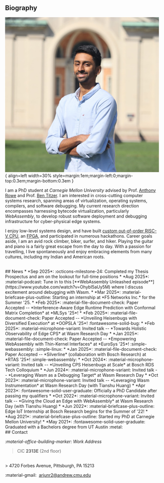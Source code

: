 
## Biography
![title](assets/home/Headshot_Portrait.jpg){ align=left width=30% style=margin:1em;margin-left:0;margin-top:0.3em;margin-bottom:0.3em }

I am a PhD student at *Carnegie Mellon University* advised by Prof. [Anthony Rowe](https://users.ece.cmu.edu/~agr/) and Prof. [Ben Titzer](https://s3d.cmu.edu/people/core-faculty/titzer-ben.html).
I am interested in cross-cutting computer systems research, spanning areas of virtualization, operating systems, compilers, and software debugging.
My current research direction encompasses harnessing bytecode virtualization, particularly *WebAssembly*, to develop robust software deployment and debugging infrastructure for cyber-physical edge systems.

I enjoy low-level systems design, and have built  [custom out-of-order RISC-V CPU](projects.md/#extending-the-risc-v-isa), 
an [FPGA](projects.md/#xc2064-fpga-design), and participated in numerous hackathons.
Career goals aside, I am an avid rock climber, biker, surfer, and hiker. 
Playing the guitar and piano is a fairly great escape from the day to day.
With a passion for travelling, I live spontaneously and enjoy embracing elements from many cultures, including my Indian and American roots.

<!---
A notably exciting one was a fully-functional in-house out-of-order RISC-V core with custom perfomance-enhancing extensions to 
the ISA. A more detailed list of my personal projects can be found [here](projects.md)
--->


<br/>
## News
* *Sep 2025*: :octicons-milestone-24: Completed my Thesis Prospectus and am on the lookout for full-time positions
* *Aug 2025*: :material-podcast: Tune in to this [**WebAssembly Unleashed episode**](https://www.youtube.com/watch?v=OhybI5aUy5M) where I discuss excitement around debugging with Wasm.
* *Mar 2025*: :material-briefcase-plus-outline: Starting an internship at *F5 Networks Inc.* for the Summer '25.
* *Feb 2025*: :material-file-document-check: Paper Accepted -- *Interference-Aware Edge Runtime Prediction with Conformal Matrix Completion* at *MLSys '25*! 
* *Feb 2025*: :material-file-document-check: Paper Accepted -- *Unveiling Heisenbugs with Diversified Execution* at *OOPSLA '25*! :fontawesome-solid-bug:
* *Feb 2025*: :material-microphone-variant: Invited talk -- *Towards Holistic Observability of Edge CPS* at Wasm Research Day
* *Jan 2025*: :material-file-document-check: Paper Accepted -- *Empowering WebAssembly with Thin-Kernel Interfaces* at *EuroSys '25*! :simple-webassembly: :simple-linux:
* *Jan 2025*: :material-file-document-check: Paper Accepted -- *Silverline* (collaboration with Bosch Research) at *RTAS '25*! :simple-webassembly:
* *Oct 2024*: :material-microphone-variant: Invited talk -- *Unveiling CPS Heisenbugs at Scale* at Bosch RDS Tech Colloquium
* *Jun 2024*: :material-microphone-variant: Invited talk -- *Leveraging Wasm as a Debugging Target* at Wasm Research Day
* *Oct 2023*: :material-microphone-variant: Invited talk -- *Leveraging Wasm Instrumentation* at Wasm Research Day (with Tianshu Huang)
* *Apr 2023*: :fontawesome-solid-user-graduate: Officially a PhD Candidate after passing my qualifiers
* *Oct 2022*: :material-microphone-variant: Invited talk -- *Giving the Cloud an Edge with WebAssembly* at Wasm Research Day (with Tianshu Huang)
* *Jun 2022*: :material-briefcase-plus-outline: Edge IoT Internship at Bosch Research begins for the Summer of '22!
* *Aug 2021*: :material-briefcase-plus-outline: Started my PhD at Carnegie Mellon University!
* *May 2021*: :fontawesome-solid-user-graduate: Graduated with a Bachelors degree from UT Austin :metal: 

<br/>
## Contact

*:material-office-building-marker: Work Address* 
> CIC **2313E** (2nd floor)
<br/>
> 4720 Forbes Avenue, Pittsburgh, PA 15213

:material-gmail:&nbsp; [arjunr2@andrew.cmu.edu](mailto:arjunr2@andrew.cmu.edu)


<br/>
